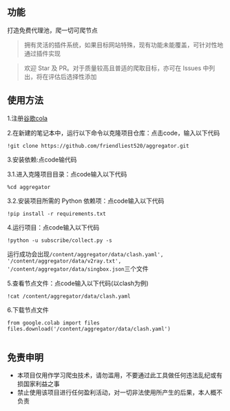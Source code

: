 <!--
 * @Author: wzdnzd
 * @Date: 2022-03-06 14:51:29
 * @Description: 
 * Copyright (c) 2022 by wzdnzd, All Rights Reserved.
-->

## 功能
打造免费代理池，爬一切可爬节点
> 拥有灵活的插件系统，如果目标网站特殊，现有功能未能覆盖，可针对性地通过插件实现

> 欢迎 Star 及 PR。对于质量较高且普适的爬取目标，亦可在 Issues 中列出，将在评估后选择性添加

## 使用方法
1.注册[谷歌cola](https://colab.research.google.com/)

2.在新建的笔记本中，运行以下命令以克隆项目仓库：点击code，输入以下代码
```
!git clone https://github.com/friendliest520/aggregator.git
```

3.安装依赖:点code输代码

  3.1.进入克隆项目目录：点code输入以下代码

  ```
  %cd aggregator
  ```
  3.2.安装项目所需的 Python 依赖项：点code输入以下代码
  ```
  !pip install -r requirements.txt
  ```

4.运行项目：点code输入以下代码

```
!python -u subscribe/collect.py -s
```
运行成功会出现`/content/aggregator/data/clash.yaml', '/content/aggregator/data/v2ray.txt', '/content/aggregator/data/singbox.json`三个文件

5.查看节点文件：点code输入以下代码(以clash为例)

```
!cat /content/aggregator/data/clash.yaml
```
6.下载节点文件
```
from google.colab import files
files.download('/content/aggregator/data/clash.yaml')


```

## 免责申明
+ 本项目仅用作学习爬虫技术，请勿滥用，不要通过此工具做任何违法乱纪或有损国家利益之事
+ 禁止使用该项目进行任何盈利活动，对一切非法使用所产生的后果，本人概不负责

